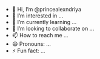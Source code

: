 - 👋 Hi, I’m @princealexndriya
- 👀 I’m interested in ...
- 🌱 I’m currently learning ...
- 💞️ I’m looking to collaborate on ...
- 📫 How to reach me ...
- 😄 Pronouns: ...
- ⚡ Fun fact: ...

<!---
princealexndriya/princealexndriya is a ✨ special ✨ repository because its `README.md` (this file) appears on your GitHub profile.
You can click the Preview link to take a look at your changes.
--->
